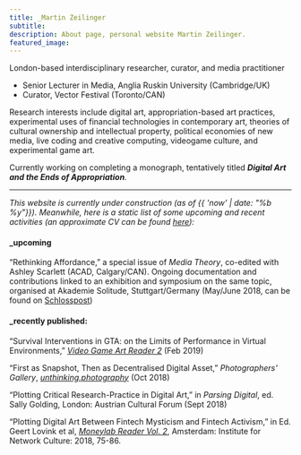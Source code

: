 ```yaml
---
title: _Martin Zeilinger
subtitle:
description: About page, personal website Martin Zeilinger.
featured_image:
---
```

London-based interdisciplinary researcher, curator, and media practitioner

- Senior Lecturer in Media, Anglia Ruskin University (Cambridge/UK)
- Curator, Vector Festival (Toronto/CAN)

Research interests include digital art, appropriation-based art practices, experimental uses of financial technologies in contemporary art, theories of cultural ownership and intellectual property, political economies of new media, live coding and creative computing, videogame culture, and experimental game art.

Currently working on completing a monograph, tentatively titled ***Digital Art and the Ends of Appropriation***.

---

_This website is currently under construction (as of {{ 'now' | date: "%b %y"}}). Meanwhile, here is a static list of some upcoming and recent activities (an approximate CV can be found [here](https://anglia.academia.edu/MZ)):_

#### \_upcoming

“Rethinking Affordance,” a special issue of _Media Theory_, co-edited with Ashley Scarlett (ACAD, Calgary/CAN). Ongoing documentation and contributions linked to an exhibition and symposium on the same topic, organised at Akademie Solitude, Stuttgart/Germany (May/June 2018, can be found on [Schlosspost][1])

[1]: https:schloss-post.com

#### \_recently published:

“Survival Interventions in GTA: on the Limits of Performance in Virtual Environments,” [_Video Game Art Reader 2_][3] (Feb 2019)

“First as Snapshot, Then as Decentralised Digital Asset,” _Photographers' Gallery_, [_unthinking.photography_][2] (Oct 2018)

“Plotting Critical Research-Practice in Digital Art,” in _Parsing Digital_, ed. Sally Golding, London: Austrian Cultural Forum (Sept 2018)

“Plotting Digital Art Between Fintech Mysticism and Fintech Activism,” in Ed. Geert Lovink et al, [_Moneylab Reader Vol. 2_][4], Amsterdam: Institute for Network Culture: 2018, 75-86.

[2]:https://unthinking.photography/articles/first-as-snapshot-then-as-decentralised-digital-asset
[3]:https://www.videogameartgallery.com/vga-reader
[4]:http://networkcultures.org/blog/publication/moneylab-reader-2-overcoming-the-hype/
